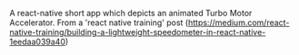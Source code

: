 A react-native short app which depicts an animated Turbo Motor Accelerator.
From a 'react native training' post (https://medium.com/react-native-training/building-a-lightweight-speedometer-in-react-native-1eedaa039a40)

